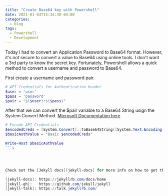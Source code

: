 ```yaml
---
title: "Create Base64 key with Powershell"
date: 2021-01-03T15:34:30-04:00
categories:
  - blog
tags:
  - Powershell
  - Development
---
```


Today I had to convert an Application Password to Base64 format. However, it's not secure to convert a value to Base64 using online tools. I don't want a 3rd party to know the secret key. Fortunately, Powershell allows a quick method to convert a username and password to Base64.

First create a username and password pair.
```Powershell
# API Credentials for Authentication header
$user = 'user'
$pass = 'password'
$pair = "$($user):$($pass)"
```
After that we can convert the $pair variable to a Base64 String usign the System.Convert Method. [Microsoft Documentation here](https://docs.microsoft.com/en-us/dotnet/api/system.convert.tobase64string?view=net-5.0)
```Powershell
# Encode API Credentials
$encodedCreds = [System.Convert]::ToBase64String([System.Text.Encoding]::ASCII.GetBytes($pair))
$basicAuthValue = "Basic $encodedCreds"

Write-Host $basicAuthValue
```s




Check out the [Jekyll docs][jekyll-docs] for more info on how to get the most out of Jekyll. File all bugs/feature requests at [Jekyll’s GitHub repo][jekyll-gh]. If you have questions, you can ask them on [Jekyll Talk][jekyll-talk].

[jekyll-docs]: https://jekyllrb.com/docs/home
[jekyll-gh]:   https://github.com/jekyll/jekyll
[jekyll-talk]: https://talk.jekyllrb.com/
